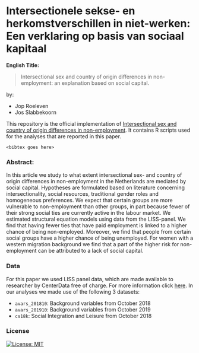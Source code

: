 # Intersectionele sekse- en herkomstverschillen in niet-werken: Een verklaring op basis van sociaal kapitaal

**English Title:**
> Intersectional sex and country of origin differences in 
non-employment: an explanation based on social capital.

by: 
- Jop Roeleven
- Jos Slabbekoorn

This repository is the official implementation of [Intersectional sex 
and country of origin differences in non-employment](.). It contains R 
scripts used for the analyses that are reported in this paper. 

```
<bibtex goes here>
```

### Abstract:
In this article we study to what extent intersectional sex- and country of 
origin differences in non-employment in the Netherlands are mediated by 
social capital. Hypotheses are formulated based on literature concerning 
intersectionality, social resources, traditional gender roles and 
homogeneous preferences. We expect that certain groups are more vulnerable 
to non-employment than other groups, in part because fewer of their strong 
social ties are currently active in the labour market. We estimated 
structural equation models using data from the LISS-panel. We find that 
having fewer ties that have paid employment is linked to a higher chance 
of being non-employed. Moreover, we find that people from certain social 
groups have a higher chance of being unemployed. For women with a western 
migration background we find that a part of the higher risk for 
non-employment can be attributed to a lack of social capital.

### Data
For this paper we used LISS panel data, which are made available to 
researcher by CenterData free of charge. For more information click 
[here](https://www.lissdata.nl/about-panel). In our analyses we made use 
of the following 3 datasets:
* `avars_201810`: Background variables from October 2018
* `avars_201910`: Background variables from October 2019
* `cs18k`: Social Integration and Leisure from October 2018

### License
[![License: 
MIT](https://img.shields.io/badge/License-MIT-yellow.svg)](https://opensource.org/licenses/MIT)
